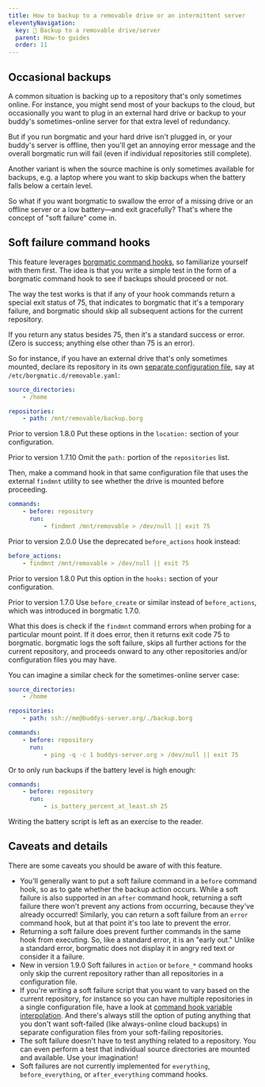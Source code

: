 ```yaml
---
title: How to backup to a removable drive or an intermittent server
eleventyNavigation:
  key: 💾 Backup to a removable drive/server
  parent: How-to guides
  order: 11
---
```

## Occasional backups

A common situation is backing up to a repository that's only sometimes online.
For instance, you might send most of your backups to the cloud, but
occasionally you want to plug in an external hard drive or backup to your
buddy's sometimes-online server for that extra level of redundancy.

But if you run borgmatic and your hard drive isn't plugged in, or your buddy's
server is offline, then you'll get an annoying error message and the overall
borgmatic run will fail (even if individual repositories still complete).

Another variant is when the source machine is only sometimes available for
backups, e.g. a laptop where you want to skip backups when the battery falls
below a certain level.

So what if you want borgmatic to swallow the error of a missing drive
or an offline server or a low battery—and exit gracefully? That's where the
concept of "soft failure" come in.


## Soft failure command hooks

This feature leverages [borgmatic command
hooks](https://torsion.org/borgmatic/docs/how-to/add-preparation-and-cleanup-steps-to-backups/),
so familiarize yourself with them first. The idea is that you write a simple
test in the form of a borgmatic command hook to see if backups should proceed or
not.

The way the test works is that if any of your hook commands return a special
exit status of 75, that indicates to borgmatic that it's a temporary failure,
and borgmatic should skip all subsequent actions for the current repository.

If you return any status besides 75, then it's a standard success or error.
(Zero is success; anything else other than 75 is an error).

So for instance, if you have an external drive that's only sometimes mounted,
declare its repository in its own [separate configuration
file](https://torsion.org/borgmatic/docs/how-to/make-per-application-backups/),
say at `/etc/borgmatic.d/removable.yaml`:

```yaml
source_directories:
    - /home

repositories:
    - path: /mnt/removable/backup.borg
```

<span class="minilink minilink-addedin">Prior to version 1.8.0</span> Put
these options in the `location:` section of your configuration.

<span class="minilink minilink-addedin">Prior to version 1.7.10</span> Omit
the `path:` portion of the `repositories` list.

Then, make a command hook in that same configuration file that uses the external
`findmnt` utility to see whether the drive is mounted before proceeding.

```yaml
commands:
    - before: repository
      run:
          - findmnt /mnt/removable > /dev/null || exit 75
```

<span class="minilink minilink-addedin">Prior to version 2.0.0</span> Use the
deprecated `before_actions` hook instead:

```yaml
before_actions:
    - findmnt /mnt/removable > /dev/null || exit 75
```

<span class="minilink minilink-addedin">Prior to version 1.8.0</span> Put this
option in the `hooks:` section of your configuration.

<span class="minilink minilink-addedin">Prior to version 1.7.0</span> Use
`before_create` or similar instead of `before_actions`, which was introduced in
borgmatic 1.7.0.

What this does is check if the `findmnt` command errors when probing for a
particular mount point. If it does error, then it returns exit code 75 to
borgmatic. borgmatic logs the soft failure, skips all further actions for the
current repository, and proceeds onward to any other repositories and/or
configuration files you may have.

You can imagine a similar check for the sometimes-online server case:

```yaml
source_directories:
    - /home

repositories:
    - path: ssh://me@buddys-server.org/./backup.borg

commands:
    - before: repository
      run:
          - ping -q -c 1 buddys-server.org > /dev/null || exit 75
```

Or to only run backups if the battery level is high enough:

```yaml
commands:
    - before: repository
      run:
          - is_battery_percent_at_least.sh 25
```

Writing the battery script is left as an exercise to the reader.


## Caveats and details

There are some caveats you should be aware of with this feature.

 * You'll generally want to put a soft failure command in a `before` command
   hook, so as to gate whether the backup action occurs. While a soft failure is
   also supported in an `after` command hook, returning a soft failure there
   won't prevent any actions from occurring, because they've already occurred!
   Similarly, you can return a soft failure from an `error` command hook, but at
   that point it's too late to prevent the error.
 * Returning a soft failure does prevent further commands in the same hook from
   executing. So, like a standard error, it is an "early out." Unlike a standard
   error, borgmatic does not display it in angry red text or consider it a
   failure.
 * <span class="minilink minilink-addedin">New in version 1.9.0</span> Soft
   failures in `action` or `before_*` command hooks only skip the current
   repository rather than all repositories in a configuration file.
 * If you're writing a soft failure script that you want to vary based on the
   current repository, for instance so you can have multiple repositories in a
   single configuration file, have a look at [command hook variable
   interpolation](https://torsion.org/borgmatic/docs/how-to/add-preparation-and-cleanup-steps-to-backups/#variable-interpolation).
   And there's always still the option of puting anything that you don't want
   soft-failed (like always-online cloud backups) in separate configuration
   files from your soft-failing repositories.
 * The soft failure doesn't have to test anything related to a repository. You
   can even perform a test that individual source directories are mounted and
   available. Use your imagination!
 * Soft failures are not currently implemented for `everything`,
   `before_everything`, or `after_everything` command hooks.
